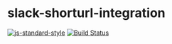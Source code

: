 # slack-shorturl-integration

[![js-standard-style](https://img.shields.io/badge/code%20style-standard-brightgreen.svg)](http://standardjs.com)
[![Build Status](https://travis-ci.org/lmammino/slack-shorturl-integration.svg?branch=master)](https://travis-ci.org/lmammino/slack-shorturl-integration)
